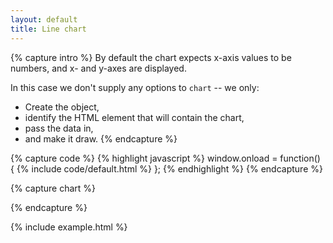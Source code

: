 ```yaml
---
layout: default
title: Line chart 
---
```


{% capture intro %}
By default the chart expects x-axis values to be numbers, and x- and y-axes are displayed.

In this case we don't supply any options to `chart` -- we only:

* Create the object,
* identify the HTML element that will contain the chart,
* pass the data in,
* and make it draw.
{% endcapture %}


{% capture code %}
{% highlight javascript %}
window.onload = function() {
{% include code/default.html %}
};
{% endhighlight %}
{% endcapture %}


{% capture chart %}
<div class="pub">
    <div id="chart-default"> </div>
</div>
<script>
window.onload = function() {
    {% include code/default.html %}
};
</script>
{% endcapture %}


{% include example.html %}
